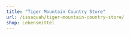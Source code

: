 ```yaml
---
title: "Tiger Mountain Country Store"
url: /issaquah/tiger-mountain-country-store/
shop: Lebensmittel
---
```

